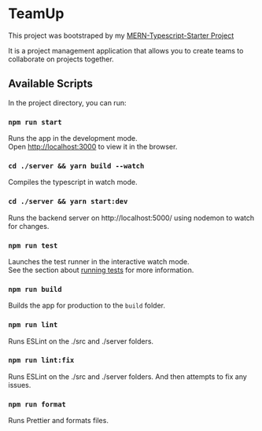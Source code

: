 # TeamUp

This project was bootstraped by my [MERN-Typescript-Starter Project](https://github.com/kcoulsy/MERN-Typescript-Starter)

It is a project management application that allows you to create teams to collaborate on projects together.

## Available Scripts

In the project directory, you can run:

### `npm run start`

Runs the app in the development mode.<br />
Open [http://localhost:3000](http://localhost:3000) to view it in the browser.

### `cd ./server && yarn build --watch`

Compiles the typescript in watch mode.<br />

### `cd ./server && yarn start:dev`

Runs the backend server on http://localhost:5000/ using nodemon to watch for changes.<br />

### `npm run test`

Launches the test runner in the interactive watch mode.<br />
See the section about [running tests](https://facebook.github.io/create-react-app/docs/running-tests) for more information.

### `npm run build`

Builds the app for production to the `build` folder.<br />

### `npm run lint`

Runs ESLint on the ./src and ./server folders.
<br />

### `npm run lint:fix`

Runs ESLint on the ./src and ./server folders. And then attempts to fix any issues.
<br />

### `npm run format`

Runs Prettier and formats files.
<br />
<br />
<br />
<br />
<br />
<br />
